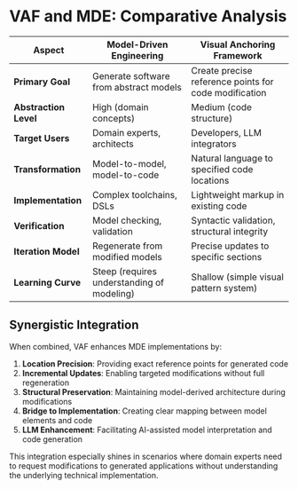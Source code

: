 # VAF and MDE: Comparative Analysis

| Aspect | Model-Driven Engineering | Visual Anchoring Framework |
|--------|--------------------------|----------------------------|
| **Primary Goal** | Generate software from abstract models | Create precise reference points for code modification |
| **Abstraction Level** | High (domain concepts) | Medium (code structure) |
| **Target Users** | Domain experts, architects | Developers, LLM integrators |
| **Transformation** | Model-to-model, model-to-code | Natural language to specified code locations |
| **Implementation** | Complex toolchains, DSLs | Lightweight markup in existing code |
| **Verification** | Model checking, validation | Syntactic validation, structural integrity |
| **Iteration Model** | Regenerate from modified models | Precise updates to specific sections |
| **Learning Curve** | Steep (requires understanding of modeling) | Shallow (simple visual pattern system) |

## Synergistic Integration

When combined, VAF enhances MDE implementations by:

1. **Location Precision**: Providing exact reference points for generated code
2. **Incremental Updates**: Enabling targeted modifications without full regeneration
3. **Structural Preservation**: Maintaining model-derived architecture during modifications
4. **Bridge to Implementation**: Creating clear mapping between model elements and code
5. **LLM Enhancement**: Facilitating AI-assisted model interpretation and code generation

This integration especially shines in scenarios where domain experts need to request modifications to generated applications without understanding the underlying technical implementation.
